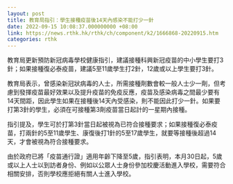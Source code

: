 ```yaml
---
layout: post
title: 教育局指引：學生接種疫苗後14天內感染不能打少一針
date: 2022-09-15 10:08:37.000000000 +08:00
link: https://news.rthk.hk/rthk/ch/component/k2/1666868-20220915.htm
categories: rthk
---
```


教育局更新預防新冠病毒學校健康指引，建議接種科興新冠疫苗的中小學生要打3針；如果接種復必泰疫苗，建議5至11歲學生打2針，12歲或以上學生要打3針。

教育局表示，曾感染新冠狀病毒的人士，所需接種劑數會較一般人士少一劑，但考慮到發揮疫苗最好效果以及提升疫苗的免疫反應，疫苗及感染病毒之間最少要有14天間距，因此學生如果在接種後14天內受感染，則不能因此打少一針。如果要打第3針的學生，必須在可接種第3劑疫苗當日起計的一星期內接種。

指引提及，學生可於打第3針當日起被視為已符合接種要求；如果接種復必泰疫苗，打兩針的5至11歲學生、康復後打1針的5至17歲學生，就要等接種後超過14天，才會被視為符合接種要求。

由於政府已將「疫苗通行證」適用年齡下降至5歲，指引表明，本月30日起，5歲或以上人士以到訪者身份、例如以公眾人士身份參加校慶活動進入學校，需要符合相關安排，否則學校應拒絕有關人士進入學校。

